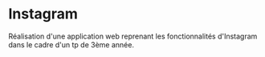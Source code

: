 # Instagram
Réalisation d'une application web reprenant les fonctionnalités d'Instagram dans le cadre d'un tp de 3ème année.
